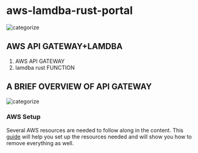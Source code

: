 # aws-lamdba-rust-portal
![categorize](https://res.cloudinary.com/lumigo-production/fl_lossy,f_auto/wp-website/2019/06/APIGW-Lambda-1024x593.png)

## AWS API GATEWAY+LAMDBA
1. AWS API GATEWAY
2. lamdba rust FUNCTION 


## A BRIEF OVERVIEW OF API GATEWAY
![categorize](https://res.cloudinary.com/lumigo-production/fl_lossy,f_auto/wp-website/2019/06/API-Gateway-flow-Amazon.jpg)



### AWS Setup
Several AWS resources are needed to follow along in the content. This [guide](https://github.com/LiQingMuBai/aws-lamdba-rust-portal/blob/master/AWS_SETUP.md)
will help you set up the resources needed and will show you how to remove everything
as well.


